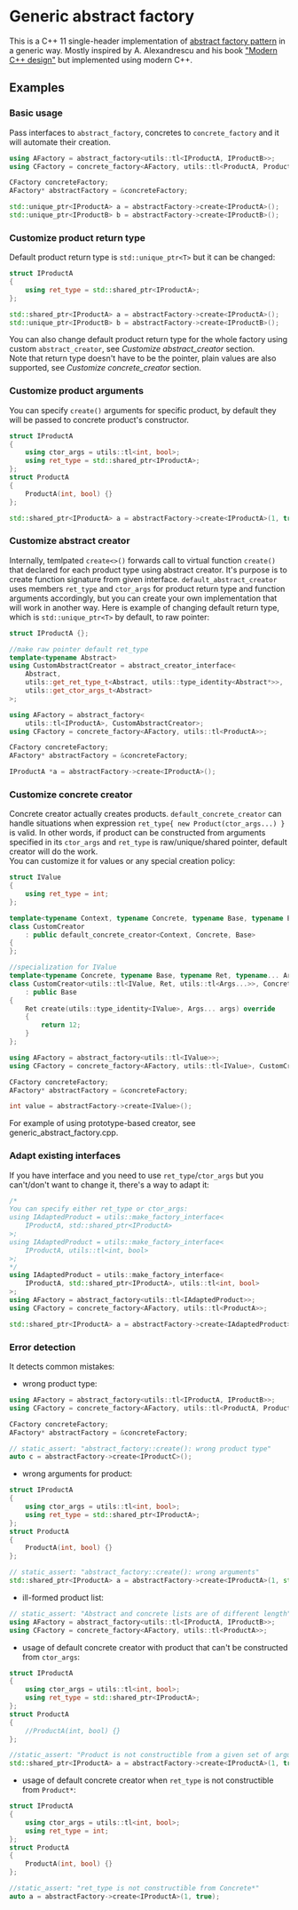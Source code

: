 Generic abstract factory
========================

This is a C++ 11 single-header implementation of [abstract factory pattern](https://en.wikipedia.org/wiki/Abstract_factory_pattern)
in a generic way. Mostly inspired by A. Alexandrescu and his book ["Modern C++ design"](https://www.amazon.com/Modern-Design-Generic-Programming-Patterns/dp/0201704315) but implemented using modern C++.

## Examples

### Basic usage
Pass interfaces to `abstract_factory`, concretes to `concrete_factory` and it
will automate their creation.
```c++
using AFactory = abstract_factory<utils::tl<IProductA, IProductB>>;
using CFactory = concrete_factory<AFactory, utils::tl<ProductA, ProductB>>;

CFactory concreteFactory;
AFactory* abstractFactory = &concreteFactory;

std::unique_ptr<IProductA> a = abstractFactory->create<IProductA>();
std::unique_ptr<IProductB> b = abstractFactory->create<IProductB>();
```

### Customize product return type
Default product return type is `std::unique_ptr<T>` but it can be changed:
```c++
struct IProductA
{
    using ret_type = std::shared_ptr<IProductA>;
};

std::shared_ptr<IProductA> a = abstractFactory->create<IProductA>();
std::unique_ptr<IProductB> b = abstractFactory->create<IProductB>();
```
You can also change default product return type for the whole factory using 
custom `abstract_creator`, see *Customize abstract_creator* section.  
Note that return type doesn't have to be the pointer, plain values are also 
supported, see *Customize concrete_creator* section.

### Customize product arguments
You can specify `create()` arguments for specific product, by default they will
be passed to concrete product's constructor.
```c++
struct IProductA
{
    using ctor_args = utils::tl<int, bool>;
    using ret_type = std::shared_ptr<IProductA>;
};
struct ProductA
{
    ProductA(int, bool) {}
};

std::shared_ptr<IProductA> a = abstractFactory->create<IProductA>(1, true);
```

### Customize abstract creator
Internally, temlpated `create<>()` forwards call to virtual function `create()`
that declared for each product type using abstract creator. It's purpose is 
to create function signature from given interface. `default_abstract_creator` uses members 
`ret_type` and `ctor_args` for product return type and function arguments 
accordingly, but you can create your own implementation that will work in 
another way. Here is example of changing default return type, which is
`std::unique_ptr<T>` by default, to raw pointer:
```c++
struct IProductA {};

//make raw pointer default ret_type
template<typename Abstract>
using CustomAbstractCreator = abstract_creator_interface<
    Abstract,
    utils::get_ret_type_t<Abstract, utils::type_identity<Abstract*>>,
    utils::get_ctor_args_t<Abstract>
>;

using AFactory = abstract_factory<
    utils::tl<IProductA>, CustomAbstractCreator>;
using CFactory = concrete_factory<AFactory, utils::tl<ProductA>>;

CFactory concreteFactory;
AFactory* abstractFactory = &concreteFactory;

IProductA *a = abstractFactory->create<IProductA>();
```

### Customize concrete creator
Concrete creator actually creates products. `default_concrete_creator` can 
handle situations when expression `ret_type{ new Product(ctor_args...) }` 
is valid. In other words, if product can be constructed from arguments specified
in its `ctor_args` and `ret_type` is raw/unique/shared pointer, default creator
will do the work.  
You can customize it for values or any special creation policy:
```c++
struct IValue
{
	using ret_type = int;
};

template<typename Context, typename Concrete, typename Base, typename Enabled = void>
class CustomCreator
	: public default_concrete_creator<Context, Concrete, Base>
{
};

//specialization for IValue
template<typename Concrete, typename Base, typename Ret, typename... Args>
class CustomCreator<utils::tl<IValue, Ret, utils::tl<Args...>>, Concrete, Base>
	: public Base
{
	Ret create(utils::type_identity<IValue>, Args... args) override
	{
		return 12;
	}
};

using AFactory = abstract_factory<utils::tl<IValue>>;
using CFactory = concrete_factory<AFactory, utils::tl<IValue>, CustomCreator>;

CFactory concreteFactory;
AFactory* abstractFactory = &concreteFactory;

int value = abstractFactory->create<IValue>();
```
For example of using prototype-based creator, see generic_abstract_factory.cpp.

### Adapt existing interfaces
If you have interface and you need to use `ret_type`/`ctor_args` but you 
can't/don't want to change it, there's a way to adapt it:
```c++
/*
You can specify either ret_type or ctor_args:
using IAdaptedProduct = utils::make_factory_interface<
	IProductA, std::shared_ptr<IProductA>
>;
using IAdaptedProduct = utils::make_factory_interface<
	IProductA, utils::tl<int, bool>
>;
*/
using IAdaptedProduct = utils::make_factory_interface<
	IProductA, std::shared_ptr<IProductA>, utils::tl<int, bool>
>;
using AFactory = abstract_factory<utils::tl<IAdaptedProduct>>;
using CFactory = concrete_factory<AFactory, utils::tl<ProductA>>;

std::shared_ptr<IProductA> a = abstractFactory->create<IAdaptedProduct>(1, true);
```

### Error detection
It detects common mistakes:
- wrong product type:
```c++
using AFactory = abstract_factory<utils::tl<IProductA, IProductB>>;
using CFactory = concrete_factory<AFactory, utils::tl<ProductA, ProductB>>;

CFactory concreteFactory;
AFactory* abstractFactory = &concreteFactory;

// static_assert: "abstract_factory::create(): wrong product type"
auto c = abstractFactory->create<IProductC>();
```
- wrong arguments for product:
```c++
struct IProductA
{
	using ctor_args = utils::tl<int, bool>;
	using ret_type = std::shared_ptr<IProductA>;
};
struct ProductA
{
	ProductA(int, bool) {}
};

// static_assert: "abstract_factory::create(): wrong arguments"
std::shared_ptr<IProductA> a = abstractFactory->create<IProductA>(1, std::string{});
```
- ill-formed product list:
```c++
// static_assert: "Abstract and concrete lists are of different length"
using AFactory = abstract_factory<utils::tl<IProductA, IProductB>>;
using CFactory = concrete_factory<AFactory, utils::tl<ProductA>>;
```
- usage of default concrete creator with product that can't be constructed from `ctor_args`:
```c++
struct IProductA
{
	using ctor_args = utils::tl<int, bool>;
	using ret_type = std::shared_ptr<IProductA>;
};
struct ProductA
{
	//ProductA(int, bool) {}
};

//static_assert: "Product is not constructible from a given set of arguments"
std::shared_ptr<IProductA> a = abstractFactory->create<IProductA>(1, true);
```
- usage of default concrete creator when `ret_type` is not constructible from `Product*`:
```c++
struct IProductA
{
	using ctor_args = utils::tl<int, bool>;
	using ret_type = int;
};
struct ProductA
{
	ProductA(int, bool) {}
};

//static_assert: "ret_type is not constructible from Concrete*"
auto a = abstractFactory->create<IProductA>(1, true);
```